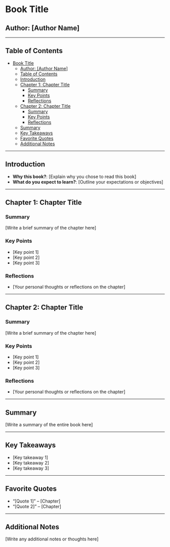 # Book Title

## Author: [Author Name]

---

## Table of Contents

- [Book Title](#book-title)
  - [Author: \[Author Name\]](#author-author-name)
  - [Table of Contents](#table-of-contents)
  - [Introduction](#introduction)
  - [Chapter 1: Chapter Title](#chapter-1-chapter-title)
    - [Summary](#summary)
    - [Key Points](#key-points)
    - [Reflections](#reflections)
  - [Chapter 2: Chapter Title](#chapter-2-chapter-title)
    - [Summary](#summary-1)
    - [Key Points](#key-points-1)
    - [Reflections](#reflections-1)
  - [Summary](#summary-2)
  - [Key Takeaways](#key-takeaways)
  - [Favorite Quotes](#favorite-quotes)
  - [Additional Notes](#additional-notes)

---

## Introduction

- **Why this book?**: [Explain why you chose to read this book]
- **What do you expect to learn?**: [Outline your expectations or objectives]

---

## Chapter 1: Chapter Title

### Summary

[Write a brief summary of the chapter here]

### Key Points

- [Key point 1]
- [Key point 2]
- [Key point 3]

### Reflections

- [Your personal thoughts or reflections on the chapter]

---

## Chapter 2: Chapter Title

### Summary

[Write a brief summary of the chapter here]

### Key Points

- [Key point 1]
- [Key point 2]
- [Key point 3]

### Reflections

- [Your personal thoughts or reflections on the chapter]

---

## Summary

[Write a summary of the entire book here]

---

## Key Takeaways

- [Key takeaway 1]
- [Key takeaway 2]
- [Key takeaway 3]

---

## Favorite Quotes

- “[Quote 1]” – [Chapter]
- “[Quote 2]” – [Chapter]

---

## Additional Notes

[Write any additional notes or thoughts here]
